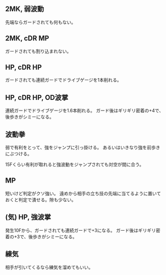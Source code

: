 ## 2MK, 弱波動

先端ならガードされても何もない。

## 2MK, cDR MP

ガードされても割り込まれない。

## HP, cDR HP

ガードされても連続ガードでドライブゲージを1本削れる。

## HP, cDR HP, OD波掌

連続ガードでドライブゲージを1.6本削れる。
ガード後はギリギリ密着の+4で、後歩きがシミーになる。

## 波動拳

弱で有利をとって、強をジャンプに引っ掛ける。
あるいはいきなり強を前歩きにぶつける。

15Fくらい有利が取れると強波動をジャンプされても対空が間に合う。

## MP

短いけど判定がクソ強い。
遠めから相手の立ち技の先端に当てるように置いておくと判定で潰せる。隙も少ない。

## (気) HP, 強波掌

発生10Fから、ガードされても連続ガードで+3になる。
ガード後はギリギリ密着の+3で、後歩きがシミーになる。

## 練気

相手が引いてくるなら練気を溜めてもいい。
